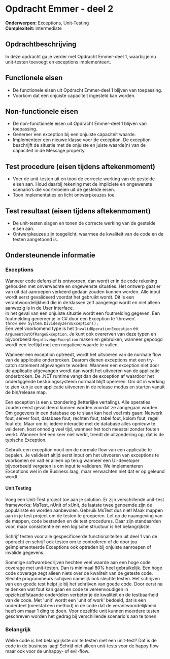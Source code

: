 # Opdracht Emmer - deel 2
**Onderwerpen:** Exceptions, Unit-Testing  
**Complexiteit:** intermediate 

## Opdrachtbeschrijving  
In deze opdracht ga je verder met Opdracht Emmer-deel 1, waarbij je nu unit-testen toevoegt en exceptions implementeert.

## Functionele eisen
-	De functionele eisen uit Opdracht Emmer-deel 1 blijven van toepassing.
-	Voorkom dat een onjuiste capaciteit ingesteld kan worden.

## Non-functionele eisen
-	De non-functionele eisen uit Opdracht Emmer-deel 1 blijven van toepassing.
-	Genereer een exception bij een onjuiste capaciteit waarde. 
-	Implementeer een nieuwe klasse voor de exception. De exception beschrijft de situatie met de onjuiste en juiste waarde(n) van de capaciteit in de Message property.

## Test procedure (eisen tijdens aftekenmoment)
-	Voer de unit-testen uit en toon de correcte werking van de gestelde eisen aan. Houd daarbij rekening met de impliciete en ongewenste scenario’s die voortvloeien uit de gestelde eisen.
-	Toon implementaties en licht ontwerpkeuzes toe.

## Test resultaat (eisen tijdens aftekenmoment)
-	De unit-testen slagen en tonen de correcte werking van de gestelde eisen aan.
-	Ontwerpkeuzes zijn toegelicht, waarmee de kwaliteit van de code en de testen aangetoond is.


## Ondersteunende informatie

### Exceptions
Wanneer code defensief is ontworpen, dan wordt er in de code rekening gehouden met onverwachte en ongewenste situaties. Het ontwerp gaat er van uit dat aanroepen verkeerd gedaan zouden kunnen worden. Alle input wordt eerst gevalideerd voordat het gebruikt wordt. Dit is een verantwoordelijkheid die in de klassen zelf aangelegd wordt en niet alleen aanwezig is in de User Interface.\
In het geval van een onjuiste situatie wordt een foutmelding gegeven. Een foutmelding genereer je in C# door een Exception te ‘throwen’.\
`throw new System.DivideByZeroException();`\
Een veel voorkomend type is het `InvalidOperationException` en `ArgumentOutOfRangeException`. Je kunt ook overerven van deze typen en bijvoorbeeld `NegativeAgeException` maken en gebruiken, wanneer gepoogd wordt een leeftijd met een negatieve waarde te vullen.  

Wanneer een exception optreedt, wordt het uitvoeren van de normale flow van de applicatie onderbroken. Daarom dienen exceptions met een try-catch statement afgevangen te worden. Wanneer een exception niet door de applicatie afgevangen wordt dan wordt het uitvoeren van de applicatie onderbroken. De .NET runtime vangt dan de exception af waardoor het onderliggende besturingssysteem normaal blijft opereren. Om dit in werking te zien kun je een applicatie uitvoeren in de release modus en starten vanuit de bin/release map.

Een exception is een uitzondering (letterlijke vertaling). Alle operaties zouden eerst gevalideerd kunnen worden voordat ze aangegaan worden. Om gegevens in een database op te slaan kan heel veel mis gaan: Netwerk fout, server fout, database fout, rechten fout, tabel fout, kolom fout, regel fout etc. Maar om  bij iedere interactie met de database alles opnieuw te valideren, kost onnodig veel tijd, wanneer het toch meestal zonder fouten werkt. Wanneer het een keer niet werkt, treedt de uitzondering op, dat is de typische Exception.

Gebruik een exception nooit om de normale flow van een applicatie te bepalen. Je valideert altijd eerst input om het uitvoeren van exceptions te voorkomen en valt er alleen op terug wanneer een UI-developer bijvoorbeeld vergeten is om input te valideren. We implementeren Exceptions wel in de Business laag, maar verwachten niet dat er op geleund wordt.

#### Unit Testing
Voeg een Unit-Test project toe aan je solution. Er zijn verschillende unit-test frameworks: MsTest, nUnit of xUnit, de laatste twee genoemde zijn de populairste en worden aanbevolen. Gebruik MsTest dus niet! Maak mappen aan in je test project om de testen te groeperen. Let op de naamgeving van de mappen, code bestanden en de test procedures. Daar zijn standaarden voor, maar consistentie en een logische structuur is het belangrijkste.  

Schrijf testen voor alle gespecificeerde functionaliteiten uit deel 1 van de opdracht en schrijf ook testen om te controleren of de door jou geïmplementeerde Exceptions ook optreden bij onjuiste aanroepen of invalide gegevens.

Sommige softwarebedrijven hechten veel waarde aan een hoge code coverage met unit-testen. Dan is minimaal 80% heel gebruikelijk. Een hoge code coverage zegt alleen niets over de kwaliteit van de geteste code. Slechte programmeurs schijven namelijk ook slechte testen. Het schrijven van een goede test helpt je bij het schrijven van goede code. Door eerst na te denken wat fout kan gaan en code te vereenvoudigen in opzichzelfstaande onderdelen verbeter je de kwaliteit en de testbaarheid van de code. Met 'unit' wordt een 'unit of work' bedoeld, dat is een onderdeel (meestal een method) in de code dat de verantwoordelijkheid heeft om maar 1 ding te doen. Voor dezelfde unit kunnen meerdere testen geschreven worden het gedrag bij verschillende scenario's aan te tonen.

### Belangrijk
Welke code is het belangrijkste om te testen met een unit-test? Dat is de code in de business laag! Schrijf niet alleen unit-tests voor de happy flow maar ook voor de unhappy- of evil-flow.
